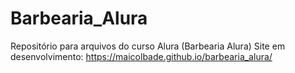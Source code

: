 # Barbearia_Alura
Repositório para arquivos do curso Alura (Barbearia Alura)
Site em desenvolvimento: https://maicolbade.github.io/barbearia_alura/
